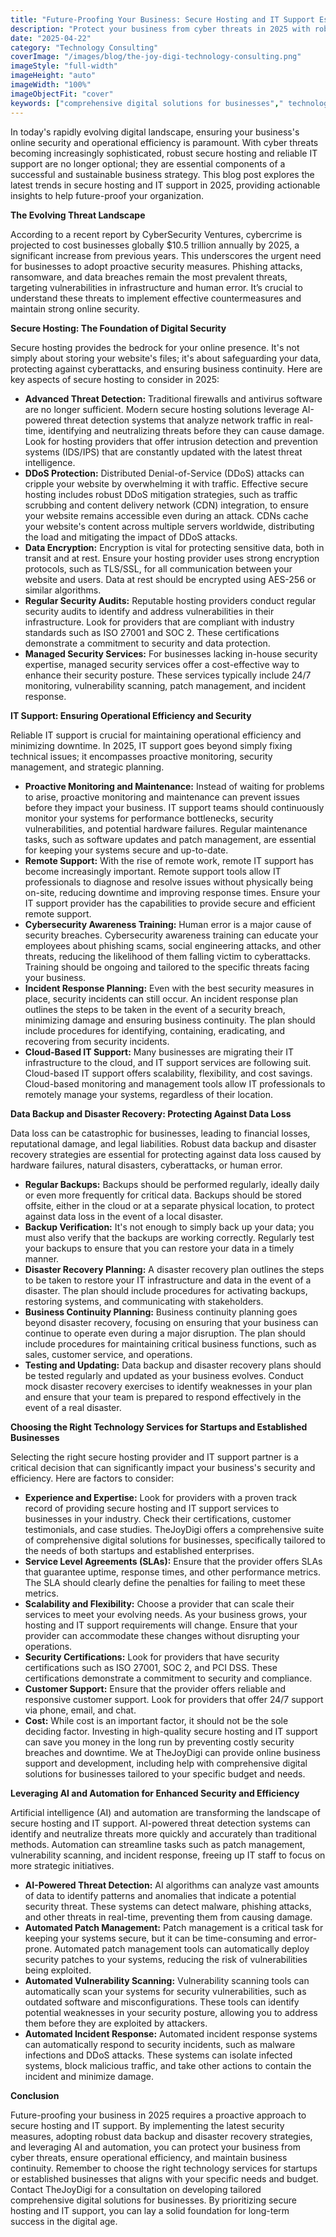 ```yaml
---
title: "Future-Proofing Your Business: Secure Hosting and IT Support Essentials with TheJoyDigi"
description: "Protect your business from cyber threats in 2025 with robust secure hosting and reliable IT support. Discover essential security measures, data backup strategies, and disaster recovery plans to ensure business continuity and data protection."
date: "2025-04-22"
category: "Technology Consulting"
coverImage: "/images/blog/the-joy-digi-technology-consulting.png"
imageStyle: "full-width"
imageHeight: "auto"
imageWidth: "100%"
imageObjectFit: "cover"
keywords: ["comprehensive digital solutions for businesses"," technology services for startups"," online business support and development"]
---
```


In today's rapidly evolving digital landscape, ensuring your business's online security and operational efficiency is paramount. With cyber threats becoming increasingly sophisticated, robust secure hosting and reliable IT support are no longer optional; they are essential components of a successful and sustainable business strategy. This blog post explores the latest trends in secure hosting and IT support in 2025, providing actionable insights to help future-proof your organization.

**The Evolving Threat Landscape**

According to a recent report by CyberSecurity Ventures, cybercrime is projected to cost businesses globally $10.5 trillion annually by 2025, a significant increase from previous years. This underscores the urgent need for businesses to adopt proactive security measures. Phishing attacks, ransomware, and data breaches remain the most prevalent threats, targeting vulnerabilities in infrastructure and human error. It’s crucial to understand these threats to implement effective countermeasures and maintain strong online security.

**Secure Hosting: The Foundation of Digital Security**

Secure hosting provides the bedrock for your online presence. It's not simply about storing your website's files; it's about safeguarding your data, protecting against cyberattacks, and ensuring business continuity. Here are key aspects of secure hosting to consider in 2025:

*   **Advanced Threat Detection:** Traditional firewalls and antivirus software are no longer sufficient. Modern secure hosting solutions leverage AI-powered threat detection systems that analyze network traffic in real-time, identifying and neutralizing threats before they can cause damage. Look for hosting providers that offer intrusion detection and prevention systems (IDS/IPS) that are constantly updated with the latest threat intelligence.
*   **DDoS Protection:** Distributed Denial-of-Service (DDoS) attacks can cripple your website by overwhelming it with traffic. Effective secure hosting includes robust DDoS mitigation strategies, such as traffic scrubbing and content delivery network (CDN) integration, to ensure your website remains accessible even during an attack. CDNs cache your website's content across multiple servers worldwide, distributing the load and mitigating the impact of DDoS attacks.
*   **Data Encryption:** Encryption is vital for protecting sensitive data, both in transit and at rest. Ensure your hosting provider uses strong encryption protocols, such as TLS/SSL, for all communication between your website and users. Data at rest should be encrypted using AES-256 or similar algorithms.
*   **Regular Security Audits:** Reputable hosting providers conduct regular security audits to identify and address vulnerabilities in their infrastructure. Look for providers that are compliant with industry standards such as ISO 27001 and SOC 2. These certifications demonstrate a commitment to security and data protection.
*   **Managed Security Services:** For businesses lacking in-house security expertise, managed security services offer a cost-effective way to enhance their security posture. These services typically include 24/7 monitoring, vulnerability scanning, patch management, and incident response.

**IT Support: Ensuring Operational Efficiency and Security**

Reliable IT support is crucial for maintaining operational efficiency and minimizing downtime. In 2025, IT support goes beyond simply fixing technical issues; it encompasses proactive monitoring, security management, and strategic planning.

*   **Proactive Monitoring and Maintenance:** Instead of waiting for problems to arise, proactive monitoring and maintenance can prevent issues before they impact your business. IT support teams should continuously monitor your systems for performance bottlenecks, security vulnerabilities, and potential hardware failures. Regular maintenance tasks, such as software updates and patch management, are essential for keeping your systems secure and up-to-date.
*   **Remote Support:** With the rise of remote work, remote IT support has become increasingly important. Remote support tools allow IT professionals to diagnose and resolve issues without physically being on-site, reducing downtime and improving response times. Ensure your IT support provider has the capabilities to provide secure and efficient remote support.
*   **Cybersecurity Awareness Training:** Human error is a major cause of security breaches. Cybersecurity awareness training can educate your employees about phishing scams, social engineering attacks, and other threats, reducing the likelihood of them falling victim to cyberattacks. Training should be ongoing and tailored to the specific threats facing your business.
*   **Incident Response Planning:** Even with the best security measures in place, security incidents can still occur. An incident response plan outlines the steps to be taken in the event of a security breach, minimizing damage and ensuring business continuity. The plan should include procedures for identifying, containing, eradicating, and recovering from security incidents.
*   **Cloud-Based IT Support:** Many businesses are migrating their IT infrastructure to the cloud, and IT support services are following suit. Cloud-based IT support offers scalability, flexibility, and cost savings. Cloud-based monitoring and management tools allow IT professionals to remotely manage your systems, regardless of their location.

**Data Backup and Disaster Recovery: Protecting Against Data Loss**

Data loss can be catastrophic for businesses, leading to financial losses, reputational damage, and legal liabilities. Robust data backup and disaster recovery strategies are essential for protecting against data loss caused by hardware failures, natural disasters, cyberattacks, or human error.

*   **Regular Backups:** Backups should be performed regularly, ideally daily or even more frequently for critical data. Backups should be stored offsite, either in the cloud or at a separate physical location, to protect against data loss in the event of a local disaster.
*   **Backup Verification:** It's not enough to simply back up your data; you must also verify that the backups are working correctly. Regularly test your backups to ensure that you can restore your data in a timely manner.
*   **Disaster Recovery Planning:** A disaster recovery plan outlines the steps to be taken to restore your IT infrastructure and data in the event of a disaster. The plan should include procedures for activating backups, restoring systems, and communicating with stakeholders.
*   **Business Continuity Planning:** Business continuity planning goes beyond disaster recovery, focusing on ensuring that your business can continue to operate even during a major disruption. The plan should include procedures for maintaining critical business functions, such as sales, customer service, and operations.
*   **Testing and Updating:** Data backup and disaster recovery plans should be tested regularly and updated as your business evolves. Conduct mock disaster recovery exercises to identify weaknesses in your plan and ensure that your team is prepared to respond effectively in the event of a real disaster.

**Choosing the Right Technology Services for Startups and Established Businesses**

Selecting the right secure hosting provider and IT support partner is a critical decision that can significantly impact your business's security and efficiency. Here are factors to consider:

*   **Experience and Expertise:** Look for providers with a proven track record of providing secure hosting and IT support services to businesses in your industry. Check their certifications, customer testimonials, and case studies. TheJoyDigi offers a comprehensive suite of comprehensive digital solutions for businesses, specifically tailored to the needs of both startups and established enterprises.
*   **Service Level Agreements (SLAs):** Ensure that the provider offers SLAs that guarantee uptime, response times, and other performance metrics. The SLA should clearly define the penalties for failing to meet these metrics.
*   **Scalability and Flexibility:** Choose a provider that can scale their services to meet your evolving needs. As your business grows, your hosting and IT support requirements will change. Ensure that your provider can accommodate these changes without disrupting your operations.
*   **Security Certifications:** Look for providers that have security certifications such as ISO 27001, SOC 2, and PCI DSS. These certifications demonstrate a commitment to security and compliance.
*   **Customer Support:** Ensure that the provider offers reliable and responsive customer support. Look for providers that offer 24/7 support via phone, email, and chat.
*   **Cost:** While cost is an important factor, it should not be the sole deciding factor. Investing in high-quality secure hosting and IT support can save you money in the long run by preventing costly security breaches and downtime. We at TheJoyDigi can provide online business support and development, including help with comprehensive digital solutions for businesses tailored to your specific budget and needs.

**Leveraging AI and Automation for Enhanced Security and Efficiency**

Artificial intelligence (AI) and automation are transforming the landscape of secure hosting and IT support. AI-powered threat detection systems can identify and neutralize threats more quickly and accurately than traditional methods. Automation can streamline tasks such as patch management, vulnerability scanning, and incident response, freeing up IT staff to focus on more strategic initiatives.

*   **AI-Powered Threat Detection:** AI algorithms can analyze vast amounts of data to identify patterns and anomalies that indicate a potential security threat. These systems can detect malware, phishing attacks, and other threats in real-time, preventing them from causing damage.
*   **Automated Patch Management:** Patch management is a critical task for keeping your systems secure, but it can be time-consuming and error-prone. Automated patch management tools can automatically deploy security patches to your systems, reducing the risk of vulnerabilities being exploited.
*   **Automated Vulnerability Scanning:** Vulnerability scanning tools can automatically scan your systems for security vulnerabilities, such as outdated software and misconfigurations. These tools can identify potential weaknesses in your security posture, allowing you to address them before they are exploited by attackers.
*   **Automated Incident Response:** Automated incident response systems can automatically respond to security incidents, such as malware infections and DDoS attacks. These systems can isolate infected systems, block malicious traffic, and take other actions to contain the incident and minimize damage.

**Conclusion**

Future-proofing your business in 2025 requires a proactive approach to secure hosting and IT support. By implementing the latest security measures, adopting robust data backup and disaster recovery strategies, and leveraging AI and automation, you can protect your business from cyber threats, ensure operational efficiency, and maintain business continuity. Remember to choose the right technology services for startups or established businesses that aligns with your specific needs and budget. Contact TheJoyDigi for a consultation on developing tailored comprehensive digital solutions for businesses. By prioritizing secure hosting and IT support, you can lay a solid foundation for long-term success in the digital age.